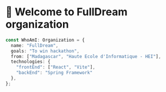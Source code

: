 # 🚀 Welcome to FullDream organization

```typescript
const WhoAmI: Organization = {
  name: "FullDream",
  goals: "To win hackathon",
  from: ["Madagascar", "Haute Ecole d'Informatique - HEI"],
  technologies: {
    "frontEnd": ["React", "Vite"],
    "backEnd": "Spring Framework"
  },
};
```
